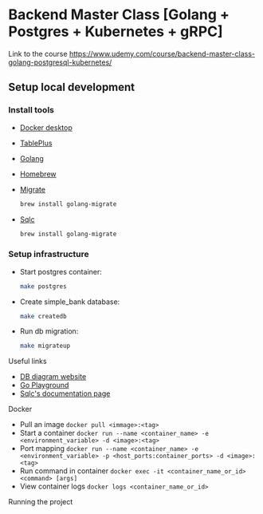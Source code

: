 # Backend Master Class [Golang + Postgres + Kubernetes + gRPC]

Link to the course https://www.udemy.com/course/backend-master-class-golang-postgresql-kubernetes/

## Setup local development

### Install tools

- [Docker desktop](https://www.docker.com/products/docker-desktop)
- [TablePlus](https://tableplus.com/)
- [Golang](https://golang.org/)
- [Homebrew](https://brew.sh/)
- [Migrate](https://github.com/golang-migrate/migrate/tree/master/cmd/migrate)

    ```bash
    brew install golang-migrate
    ```

- [Sqlc](https://github.com/kyleconroy/sqlc#installation)

    ```bash
    brew install golang-migrate
    ```

### Setup infrastructure

- Start postgres container:

    ```bash
    make postgres
    ```

- Create simple_bank database:

    ```bash
    make createdb
    ```

- Run db migration:

    ```bash
    make migrateup
    ```



Useful links
- [DB diagram website](https://dbdiagram.io/home)
- [Go Playground](https://go.dev/tour/welcome/1)
- [Sqlc's documentation page](https://docs.sqlc.dev/en/stable/tutorials/getting-started-postgresql.html)


Docker 
- Pull an image `docker pull <immage>:<tag>`
- Start a container `docker run --name <container_name> -e <environment_variable> -d <image>:<tag>`
- Port mapping `docker run --name <container_name> -e <environment_variable> -p <host_ports:container_ports> -d <image>:<tag>`
- Run command in container `docker exec -it <container_name_or_id> <command> [args]`
- View container logs `docker logs <container_name_or_id>`

Running the project
